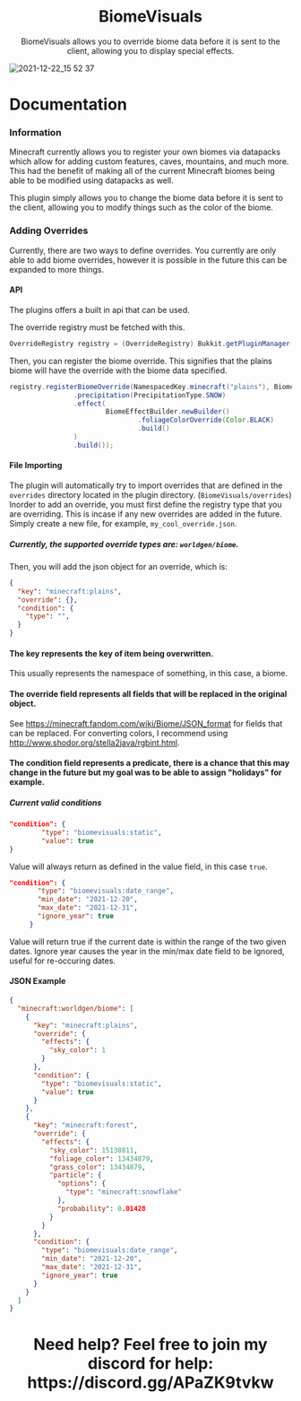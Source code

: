 <h1 align="center">BiomeVisuals</h1>
<p align="center">BiomeVisuals allows you to override biome data before it is sent to the client, allowing you to display special effects.</p>

![2021-12-22_15 52 37](https://user-images.githubusercontent.com/23108066/147176650-2585395b-6ab0-4936-9815-6af428354689.png)

# Documentation

### Information
Minecraft currently allows you to register your own biomes via datapacks which allow for adding custom features, caves, mountains, and much more. This had the benefit of making all of the current Minecraft biomes being able to be modified using datapacks as well.

This plugin simply allows you to change the biome data before it is sent to the client, allowing you to modify things such as the color of the biome. 

### Adding Overrides
Currently, there are two ways to define overrides. You currently are only able to add biome overrides, however it is possible in the future this can be expanded to more things.

#### API
The plugins offers a built in api that can be used.

The override registry must be fetched with this.
```java
OverrideRegistry registry = (OverrideRegistry) Bukkit.getPluginManager().getPlugin("BiomeVisuals");
```

Then, you can register the biome override. This signifies that the plains biome will have the override with the biome data specified.
```java
registry.registerBiomeOverride(NamespacedKey.minecraft("plains"), BiomeDataBuilder.newBuilder()
                .precipitation(PrecipitationType.SNOW)
                .effect(
                        BiomeEffectBuilder.newBuilder()
                                .foliageColorOverride(Color.BLACK)
                                .build()
                )
                .build());
 ```
 
#### File Importing
The plugin will automatically try to import overrides that are defined in the ``overrides`` directory located in the plugin directory. (``BiomeVisuals/overrides``)
Inorder to add an override, you must first define the registry type that you are overriding. This is incase if any new overrides are added in the future.
Simply create a new file, for example, ``my_cool_override.json``.

##### Currently, the supported override types are: ``worldgen/biome``.

Then, you will add the json object for an override, which is:
```json
{
  "key": "minecraft:plains",
  "override": {},
  "condition": {
    "type": "",
  }
}
 ```
#### The **key** represents the key of item being overwritten.
This usually represents the namespace of something, in this case, a biome.
#### The **override** field represents all fields that will be replaced in the original object.
See https://minecraft.fandom.com/wiki/Biome/JSON_format for fields that can be replaced.
For converting colors, I recommend using http://www.shodor.org/stella2java/rgbint.html.
#### The **condition** field represents a predicate, there is a chance that this may change in the future but my goal was to be able to assign "holidays" for example.

##### Current valid conditions
```json
"condition": {
        "type": "biomevisuals:static",
        "value": true
}
 ```
 Value will always return as defined in the value field, in this case ``true``.
 ```json
"condition": {
        "type": "biomevisuals:date_range",
        "min_date": "2021-12-20",
        "max_date": "2021-12-31",
        "ignore_year": true
      }
 ```
 Value will return true if the current date is within the range of the two given dates.
 Ignore year causes the year in the min/max date field to be ignored, useful for re-occuring dates.


#### JSON Example
```json
{
  "minecraft:worldgen/biome": [
    {
      "key": "minecraft:plains",
      "override": {
        "effects": {
          "sky_color": 1
        }
      },
      "condition": {
        "type": "biomevisuals:static",
        "value": true
      }
    },
    {
      "key": "minecraft:forest",
      "override": {
        "effects": {
          "sky_color": 15138811,
          "foliage_color": 13434879,
          "grass_color": 13434879,
          "particle": {
            "options": {
              "type": "minecraft:snowflake"
            },
            "probability": 0.01428
          }
        }
      },
      "condition": {
        "type": "biomevisuals:date_range",
        "min_date": "2021-12-20",
        "max_date": "2021-12-31",
        "ignore_year": true
      }
    }
  ]
}
```

<h1 align="center">Need help? Feel free to join my discord for help: https://discord.gg/APaZK9tvkw</h1> 
